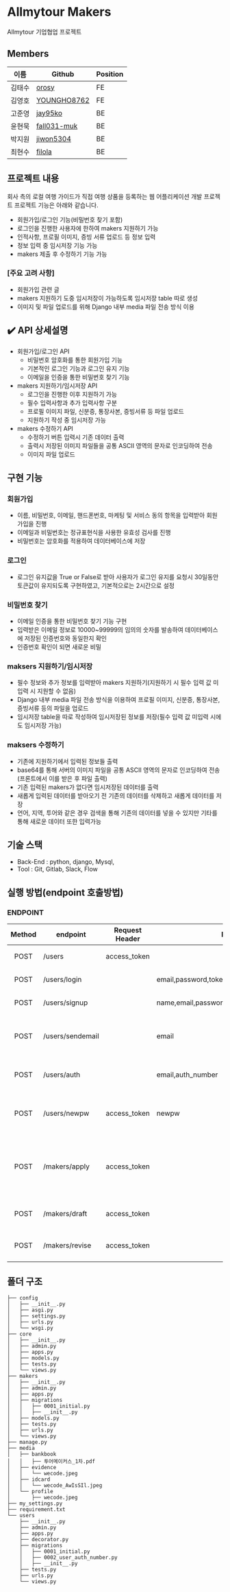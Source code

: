 # Allmytour Makers
Allmytour 기업협업 프로젝트
  
## Members
|이름   |Github                   |Position|
|-------|-------------------------|--------------------|
|김태수 |[orosy](https://github.com/orosy)|  FE     |
|김영호 |[YOUNGHO8762](https://github.com/YOUNGHO8762) |   FE  |
|고준영 |[jay95ko](https://github.com/jay95ko)     | BE   |
|윤현묵 |[fall031-muk](https://github.com/fall031-muk)| BE   |
|박지원 |[jiwon5304](https://github.com/jiwon5304) | BE   |
|최현수 |[filola](https://github.com/filola) | BE |

## 프로젝트 내용
회사 측의 로컬 여행 가이드가 직접 여행 상품을 등록하는 웹 어플리케이션 개발 프로젝트
프로젝트 기능은 아래와 같습니다.
  - 회원가입/로그인 기능(비밀번호 찾기 포함)
  - 로그인을 진행한 사용자에 한하여 makers 지원하기 가능
  - 인적사항, 프로필 이미지, 증빙 서류 업로드 등 정보 입력
  - 정보 입력 중 임시저장 기능 가능
  - makers 제출 후 수정하기 기능 가능

</aside>

### [주요 고려 사항]
- 회원가입 관련 글
- makers 지원하기 도중 임시저장이 가능하도록 임시저장 table 따로 생성
- 이미지 및 파일 업로드를 위해 Django 내부 media 파일 전송 방식 이용

✔️ **API 상세설명**
---

- 회원가입/로그인 API
    - 비밀번호 암호화를 통한 회원가입 기능
    - 기본적인 로그인 기능과 로그인 유지 기능
    - 이메일을 인증을 통한 비밀번호 찾기 기능
- makers 지원하기/임시저장 API
    - 로그인을 진행한 이후 지원하기 가능
    - 필수 입력사항과 추가 입력사항 구분
    - 프로필 이미지 파일, 신분증, 통장사본, 증빙서류 등 파일 업로드
    - 지원하기 작성 중 임시저장 가능
- makers 수정하기 API
    - 수정하기 버튼 입력시 기존 데이터 출력
    - 출력시 저장된 이미지 파일들을 공통 ASCII 영역의 문자로 인코딩하여 전송
    - 이미지 파일 업로드
  
## 구현 기능
### 회원가입
- 이름, 비밀번호, 이메일, 핸드폰번호, 마케팅 및 서비스 동의 항목을 입력받아 회원가입을 진행
- 이메일과 비밀번호는 정규표현식을 사용한 유효성 검사를 진행
- 비밀번호는 암호화를 적용하여 데이터베이스에 저장

### 로그인
- 로그인 유지값을 True or False로 받아 사용자가 로그인 유지를 요청시 30일동안 토큰값이 유지되도록 구현하였고, 기본적으로는 2시간으로 설정

### 비밀번호 찾기
- 이메일 인증을 통한 비밀번호 찾기 기능 구현
- 입력받은 이메일 정보로 10000~99999의 임의의 숫자를 발송하여 데이터베이스에 저장된 인증번호와 동일한지 확인
- 인증번호 확인이 되면 새로운 비밀

### maksers 지원하기/임시저장
- 필수 정보와 추가 정보를 입력받아 makers 지원하기(지원하기 시 필수 입력 값 미입력 시 지원할 수 없음)
- Django 내부 media 파일 전송 방식을 이용하여 프로필 이미지, 신분증, 통장사본, 증빙서류 등의 파일을 업로드
- 임시저장 table을 따로 작성하여 임시저장된 정보를 저장(필수 입력 값 미입력 시에도 임시저장 가능)

### maksers 수정하기
- 기존에 지원하기에서 입력된 정보들 출력
- base64를 통해 서버의 이미지 파일을 공통 ASCII 영역의 문자로 인코딩하여 전송(프론트에서 이를 받은 후 파일 출력)
- 기존 입력된 makers가 없다면 임시저장된 데이터를 출력
- 새롭게 입력된 데이터를 받아오기 전 기존의 데이터를 삭제하고 새롭게 데이터를 저장
- 언어, 지역, 투어와 같은 경우 검색을 통해 기존의 데이터를 넣을 수 있지만 기타를 통해 새로운 데이터 또한 입력가능

## 기술 스택
- Back-End : python, django, Mysql, 
- Tool     : Git, Gitlab, Slack, Flow

## 실행 방법(endpoint 호출방법)

### ENDPOINT

| Method | endpoint | Request Header | Request Body | Remark |
|:------:|-------------|-----|------|--------|
|POST|/users|access_token||마이페이지 기능|
|POST|/users/login||email,password,token_status|로그인 기능|
|POST|/users/signup||name,email,password,phone,agree(service,marketing)|회원가입 기능|
|POST|/users/sendemail||email|인증번호 이메일 전송 기능|
|POST|/users/auth||email,auth_number|인증번호 확인 기능|
|POST|/users/newpw|access_token|newpw|새로운 비민번호 설정 기능|
|POST|/makers/apply|access_token||makers 지원하기 기능(정보, 파일 등 업로드)|
|POST|/makers/draft|access_token||makers 임시저장 기능|
|POST|/makers/revise|access_token||makers 수정하기 기능|


## 폴더 구조
```
├── config
│   ├── __init__.py
│   ├── asgi.py
│   ├── settings.py
│   ├── urls.py
│   └── wsgi.py
├── core
│   ├── __init__.py
│   ├── admin.py
│   ├── apps.py
│   ├── models.py
│   ├── tests.py
│   └── views.py
├── makers
│   ├── __init__.py
│   ├── admin.py
│   ├── apps.py
│   ├── migrations
│   │   ├── 0001_initial.py
│   │   ├── __init__.py
│   ├── models.py
│   ├── tests.py
│   ├── urls.py
│   └── views.py
├── manage.py
├── media
│   ├── bankbook
│   │   ├── 투어메이커스_1차.pdf
│   ├── evidence
│   │   └── wecode.jpeg
│   ├── idcard
│   │   └── wecode_AwIsSIl.jpeg
│   └── profile
│       ├── wecode.jpeg
├── my_settings.py
├── requirement.txt
└── users
    ├── __init__.py
    ├── admin.py
    ├── apps.py
    ├── decorator.py
    ├── migrations
    │   ├── 0001_initial.py
    │   ├── 0002_user_auth_number.py
    │   ├── __init__.py
    ├── tests.py
    ├── urls.py
    └── views.py

```
